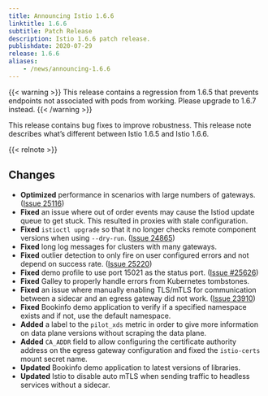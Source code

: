```yaml
---
title: Announcing Istio 1.6.6
linktitle: 1.6.6
subtitle: Patch Release
description: Istio 1.6.6 patch release.
publishdate: 2020-07-29
release: 1.6.6
aliases:
    - /news/announcing-1.6.6
---
```


{{< warning >}}
This release contains a regression from 1.6.5 that prevents endpoints not associated with pods from working. Please upgrade to 1.6.7 instead.
{{< /warning >}}

This release contains bug fixes to improve robustness. This release note describes
what’s different between Istio 1.6.5 and Istio 1.6.6.

{{< relnote >}}

## Changes

- **Optimized** performance in scenarios with large numbers of gateways. ([Issue 25116](https://github.com/istio/istio/issues/25116))
- **Fixed** an issue where out of order events may cause the Istiod update queue to get stuck. This resulted in proxies with stale configuration.
- **Fixed** `istioctl upgrade` so that it no longer checks remote component versions when using `--dry-run`. ([Issue 24865](https://github.com/istio/istio/issues/24865))
- **Fixed** long log messages for clusters with many gateways.
- **Fixed** outlier detection to only fire on user configured errors and not depend on success rate. ([Issue 25220](https://github.com/istio/istio/issues/25220))
- **Fixed** demo profile to use port 15021 as the status port. ([Issue #25626](https://github.com/istio/istio/issues/25626))
- **Fixed** Galley to properly handle errors from Kubernetes tombstones.
- **Fixed** an issue where manually enabling TLS/mTLS for communication between a sidecar and an egress gateway did not work. ([Issue 23910](https://github.com/istio/istio/issues/23910))
- **Fixed** Bookinfo demo application to verify if a specified namespace exists and if not, use the default namespace.
- **Added** a label to the `pilot_xds` metric in order to give more information on data plane versions without scraping the data plane.
- **Added** `CA_ADDR` field to allow configuring the certificate authority address on the egress gateway configuration and fixed the `istio-certs` mount secret name.
- **Updated** Bookinfo demo application to latest versions of libraries.
- **Updated** Istio to disable auto mTLS when sending traffic to headless services without a sidecar.
